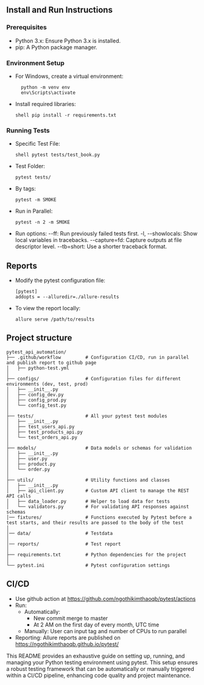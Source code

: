 ## Install and Run Instructions
### Prerequisites
  - Python 3.x: Ensure Python 3.x is installed.
  - pip: A Python package manager.
### Environment Setup
  - For Windows, create a virtual environment:
    ```shell
      python -m venv env
      env\Scripts\activate
    ```
  - Install required libraries:
    ```
    shell pip install -r requirements.txt 
    ```

### Running Tests
  - Specific Test File:
    ```
    shell pytest tests/test_book.py 
    ```
  - Test Folder:
    ```shell 
    pytest tests/ 
    ```
  - By tags:
    ```shell 
    pytest -m SMOKE 
    ```
  - Run in Parallel:
    ```shell 
    pytest -n 2 -m SMOKE 
    ```    
  - Run options:
    --ff: Run previously failed tests first.
    -l, --showlocals: Show local variables in tracebacks.
    --capture=fd: Capture outputs at file descriptor level.
    --tb=short: Use a shorter traceback format.

## Reports
  - Modify the pytest configuration file:
    ```shell 
    [pytest]
    addopts = --alluredir=./allure-results 
    ```   
  - To view the report locally:
    ```shell 
    allure serve /path/to/results 
    ```    

## Project structure

    pytest_api_automation/
    ├── .github/workflow         # Configuration CI/CD, run in parallel and publish report to github page    
    │   ├── python-test.yml      
    │
    ├── configs/                 # Configuration files for different environments (dev, test, prod)
    │   ├── __init__.py
    │   ├── config_dev.py
    │   ├── config_prod.py
    │   └── config_test.py
    │
    ├── tests/                   # All your pytest test modules
    │   ├── __init__.py
    │   ├── test_users_api.py
    │   ├── test_products_api.py
    │   └── test_orders_api.py
    │
    ├── models/                  # Data models or schemas for validation
    │   ├── __init__.py
    │   ├── user.py
    │   ├── product.py
    │   └── order.py
    │
    ├── utils/                   # Utility functions and classes
    │   ├── __init__.py
    │   ├── api_client.py        # Custom API client to manage the REST API calls
    │   ├── data_loader.py       # Helper to load data for tests
    │   └── validators.py        # For validating API responses against schemas
    │── fixtures/                # Functions executed by Pytest before a test starts, and their results are passed to the body of the test
    │
    │── data/                    # Testdata
    │
    │── reports/                 # Test report
    │
    ├── requirements.txt         # Python dependencies for the project
    │
    └── pytest.ini               # Pytest configuration settings

## CI/CD 
 - Use github action at https://github.com/ngothikimthaoqb/pytest/actions
 - Run:
    - Automatically: 
      - New commit merge to master
      - At 2 AM on the first day of every month, UTC time
    - Manually: User can input tag and number of CPUs to run parallel
 - Reporting: Allure reports are published on https://ngothikimthaoqb.github.io/pytest/

This README provides an exhaustive guide on setting up, running, and managing your Python testing environment using pytest. This setup ensures a robust testing framework that can be automatically or manually triggered within a CI/CD pipeline, enhancing code quality and project maintenance.

